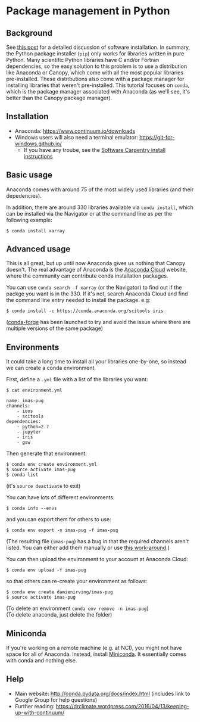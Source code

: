 # Package management in Python

## Background

See [this post](https://drclimate.wordpress.com/2014/10/30/software-installation-explained/)
for a detailed discussion of software installation. 
In summary, the Python package installer (`pip`) only works for libraries written in pure Python.
Many scientific Python libraries have C and/or Fortran dependencies,
so the easy solution to this problem is to use a distribution like Anaconda or Canopy, 
which come with all the most popular libraries pre-installed.
These distributions also come with a package manager for installing libraries that weren't pre-installed.
This tutorial focuses on `conda`, which is the package manager associated with Anaconda
(as we'll see, it's better than the Canopy package manager).

## Installation

* Anaconda: https://www.continuum.io/downloads
* Windows users will also need a terminal emulator: https://git-for-windows.github.io/
  * If you have any troube, see the [Software Carpentry install instructions](https://swcarpentry.github.io/workshop-template/) 

## Basic usage

Anaconda comes with around 75 of the most widely used libraries (and their depedencies).

In addition, there are around 330 libraries available via `conda install`,
which can be installed via the Navigator or at the command line as per the following example:  
```
$ conda install xarray
```

## Advanced usage

This is all great, but up until now Anaconda gives us nothing that Canopy doesn't.
The real advantage of Anaconda is the [Anaconda Cloud](https://anaconda.org) website,
where the community can contribute conda installation packages.

You can use `conda search -f xarray` (or the Navigator) to find out if the packge you want is in the 330.
If it's not, search Anaconda Cloud and find the command line entry needed to install the package. e.g:
```
$ conda install -c https://conda.anaconda.org/scitools iris
```

([conda-forge](https://conda-forge.github.io/) has been launched to try and avoid the issue where there are multiple versions of the same package)

## Environments

It could take a long time to install all your libraries one-by-one,
so instead we can create a conda environment.

First, define a `.yml` file with a list of the libraries you want:

```
$ cat environment.yml

name: imas-pug
channels:
    - ioos
    - scitools
dependencies:
    - python=2.7
    - jupyter
    - iris
    - gsw
```

Then generate that environment:

```
$ conda env create environment.yml
$ source activate imas-pug
$ conda list
```

(it's `source deactivate` to exit)

You can have lots of different environments:

```
$ conda info --envs
```

and you can export them for others to use:

```
$ conda env export -n imas-pug -f imas-pug
```

(The resulting file (`imas-pug`) has a bug in that the required channels aren't listed.
You can either add them manually or use [this work-around](https://github.com/conda/conda/issues/2350#issuecomment-211725309).)

You can then upload the environment to your account at Anaconda Cloud:

```
$ conda env upload -f imas-pug
```

so that others can re-create your environment as follows:

```
$ conda env create damienirving/imas-pug
$ source activate imas-pug
```

(To delete an environment `conda env remove -n imas-pug`)  
(To delete anaconda, just delete the folder)

## Miniconda

If you're working on a remote machine (e.g. at NCI),
you might not have space for all of Anaconda.
Instead, install [Miniconda](http://conda.pydata.org/miniconda.html).
It essentially comes with conda and nothing else.


## Help

* Main website: http://conda.pydata.org/docs/index.html (includes link to Google Group for help questions)  
* Further reading: https://drclimate.wordpress.com/2016/04/13/keeping-up-with-continuum/


